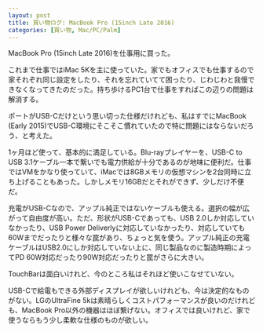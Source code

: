```yaml
---
layout: post
title: 買い物ログ: MacBook Pro (15inch Late 2016)
categories: [買い物, Mac/PC/Palm]
---
```


MacBook Pro (15inch Late 2016)を仕事用に買った。

これまで仕事ではiMac 5Kを主に使っていた。家でもオフィスでも仕事するので家それぞれ同じ設定をしたり、それを忘れていてて困ったり、じわじわと我慢できなくなってきたのだった。持ち歩けるPC1台で仕事をすればこの辺りの問題は解消する。

ポートがUSB-Cだけという思い切った仕様だけれども、私はすでにMacBook (Early 2015)でUSB-C環境にそこそこ慣れていたので特に問題にはならないだろう、と考えた。

1ヶ月ほど使って、基本的に満足している。Blu-rayプレイヤーを、USB-C to USB 3.1ケーブル一本で繋いでも電力供給が十分であるのが地味に便利だ。仕事ではVMをかなり使っていて、iMacでは8GBメモリの仮想マシンを2台同時に立ち上げることもあった。しかしメモリ16GBだとそれができず、少しだけ不便だ。

充電がUSB-Cなので、アップル純正ではないケーブルも使える。選択の幅が広がって自由度が高い。ただ、形状がUSB-Cであっても、USB 2.0しか対応していなかったり、USB Power Deliverlyに対応していなかったり、対応していても60Wまでだったりと様々な罠があり、ちょっと気を使う。アップル純正の充電ケーブルはUSB2.0にしか対応していない上に、同じ製品なのに製造時期によってPD 60W対応だったり90W対応だったりと罠がさらに大きい。

TouchBarは面白いけれど、今のところ私はそれほど使いこなせていない。

USB-Cで給電もできる外部ディスプレイが欲しいけれども、今は決定的なものがない。LGのUltraFine 5kは素晴らしくコストパフォーマンスが良いのだけれども、MacBook Pro以外の機器はほぼ繋げない。オフィスでは良いけれど、家で使うならもう少し柔軟な仕様のものが欲しい。


